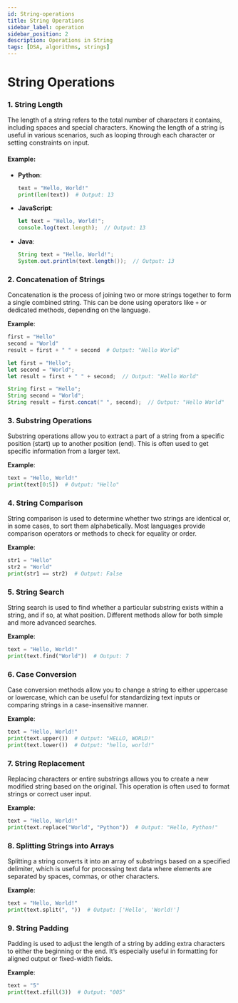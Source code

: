 ```yaml
---
id: String-operations
title: String Operations
sidebar_label: operation
sidebar_position: 2
description: Operations in String
tags: [DSA, algorithms, strings]
---
```




# String Operations

### 1. String Length
The length of a string refers to the total number of characters it contains, including spaces and special characters. Knowing the length of a string is useful in various scenarios, such as looping through each character or setting constraints on input.

#### Example:
- **Python**:
  ```python
  text = "Hello, World!"
  print(len(text))  # Output: 13 
    ```
        
- **JavaScript**:
  ```javascript
  let text = "Hello, World!";
  console.log(text.length);  // Output: 13
    ```
        
- **Java**:
  ```java
  String text = "Hello, World!";
  System.out.println(text.length());  // Output: 13
    ```

### 2. Concatenation of Strings
Concatenation is the process of joining two or more strings together to form a single combined string. This can be done using operators like `+` or dedicated methods, depending on the language.

**Example**:

```Python
first = "Hello"
second = "World"
result = first + " " + second  # Output: "Hello World"
```
```Javascript
let first = "Hello";
let second = "World";
let result = first + " " + second;  // Output: "Hello World"
```

```Java
String first = "Hello";
String second = "World";
String result = first.concat(" ", second);  // Output: "Hello World"
```

### 3. Substring Operations

Substring operations allow you to extract a part of a string from a specific position (start) up to another position (end). This is often used to get specific information from a larger text.

**Example**:

```Python
text = "Hello, World!"
print(text[0:5])  # Output: "Hello"
```

### 4. String Comparison

String comparison is used to determine whether two strings are identical or, in some cases, to sort them alphabetically. Most languages provide comparison operators or methods to check for equality or order.

**Example**:

```Python
str1 = "Hello"
str2 = "World"
print(str1 == str2)  # Output: False
```

### 5. String Search
String search is used to find whether a particular substring exists within a string, and if so, at what position. Different methods allow for both simple and more advanced searches.

**Example**:

```Python 
text = "Hello, World!"
print(text.find("World"))  # Output: 7
```

### 6. Case Conversion
Case conversion methods allow you to change a string to either uppercase or lowercase, which can be useful for standardizing text inputs or comparing strings in a case-insensitive manner.

**Example**:

```Python 
text = "Hello, World!"
print(text.upper())  # Output: "HELLO, WORLD!"
print(text.lower())  # Output: "hello, world!"

```

### 7. String Replacement
Replacing characters or entire substrings allows you to create a new modified string based on the original. This operation is often used to format strings or correct user input.

**Example**:

```Python 
text = "Hello, World!"
print(text.replace("World", "Python"))  # Output: "Hello, Python!"
```

### 8. Splitting Strings into Arrays
Splitting a string converts it into an array of substrings based on a specified delimiter, which is useful for processing text data where elements are separated by spaces, commas, or other characters.

**Example**:

```Python 
text = "Hello, World!"
print(text.split(", "))  # Output: ['Hello', 'World!']
```

### 9. String Padding
Padding is used to adjust the length of a string by adding extra characters to either the beginning or the end. It’s especially useful in formatting for aligned output or fixed-width fields.
 
**Example**:

```Python 
text = "5"
print(text.zfill(3))  # Output: "005"
```